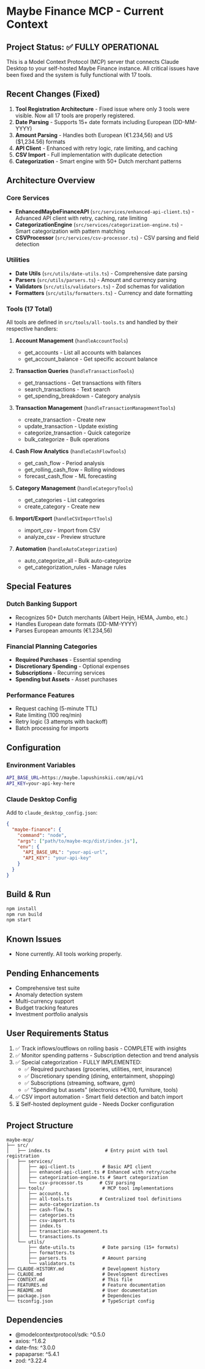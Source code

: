 # Maybe Finance MCP - Current Context

## Project Status: ✅ FULLY OPERATIONAL

This is a Model Context Protocol (MCP) server that connects Claude Desktop to your self-hosted Maybe Finance instance. All critical issues have been fixed and the system is fully functional with 17 tools.

## Recent Changes (Fixed)
1. **Tool Registration Architecture** - Fixed issue where only 3 tools were visible. Now all 17 tools are properly registered.
2. **Date Parsing** - Supports 15+ date formats including European (DD-MM-YYYY)
3. **Amount Parsing** - Handles both European (€1.234,56) and US ($1,234.56) formats
4. **API Client** - Enhanced with retry logic, rate limiting, and caching
5. **CSV Import** - Full implementation with duplicate detection
6. **Categorization** - Smart engine with 50+ Dutch merchant patterns

## Architecture Overview

### Core Services
- **EnhancedMaybeFinanceAPI** (`src/services/enhanced-api-client.ts`) - Advanced API client with retry, caching, rate limiting
- **CategorizationEngine** (`src/services/categorization-engine.ts`) - Smart categorization with pattern matching
- **CSVProcessor** (`src/services/csv-processor.ts`) - CSV parsing and field detection

### Utilities
- **Date Utils** (`src/utils/date-utils.ts`) - Comprehensive date parsing
- **Parsers** (`src/utils/parsers.ts`) - Amount and currency parsing
- **Validators** (`src/utils/validators.ts`) - Zod schemas for validation
- **Formatters** (`src/utils/formatters.ts`) - Currency and date formatting

### Tools (17 Total)
All tools are defined in `src/tools/all-tools.ts` and handled by their respective handlers:

1. **Account Management** (`handleAccountTools`)
   - get_accounts - List all accounts with balances
   - get_account_balance - Get specific account balance

2. **Transaction Queries** (`handleTransactionTools`)
   - get_transactions - Get transactions with filters
   - search_transactions - Text search
   - get_spending_breakdown - Category analysis

3. **Transaction Management** (`handleTransactionManagementTools`)
   - create_transaction - Create new
   - update_transaction - Update existing
   - categorize_transaction - Quick categorize
   - bulk_categorize - Bulk operations

4. **Cash Flow Analytics** (`handleCashFlowTools`)
   - get_cash_flow - Period analysis
   - get_rolling_cash_flow - Rolling windows
   - forecast_cash_flow - ML forecasting

5. **Category Management** (`handleCategoryTools`)
   - get_categories - List categories
   - create_category - Create new

6. **Import/Export** (`handleCSVImportTools`)
   - import_csv - Import from CSV
   - analyze_csv - Preview structure

7. **Automation** (`handleAutoCategorization`)
   - auto_categorize_all - Bulk auto-categorize
   - get_categorization_rules - Manage rules

## Special Features

### Dutch Banking Support
- Recognizes 50+ Dutch merchants (Albert Heijn, HEMA, Jumbo, etc.)
- Handles European date formats (DD-MM-YYYY)
- Parses European amounts (€1.234,56)

### Financial Planning Categories
- **Required Purchases** - Essential spending
- **Discretionary Spending** - Optional expenses
- **Subscriptions** - Recurring services
- **Spending but Assets** - Asset purchases

### Performance Features
- Request caching (5-minute TTL)
- Rate limiting (100 req/min)
- Retry logic (3 attempts with backoff)
- Batch processing for imports

## Configuration

### Environment Variables
```bash
API_BASE_URL=https://maybe.lapushinskii.com/api/v1
API_KEY=your-api-key-here
```

### Claude Desktop Config
Add to `claude_desktop_config.json`:
```json
{
  "maybe-finance": {
    "command": "node",
    "args": ["path/to/maybe-mcp/dist/index.js"],
    "env": {
      "API_BASE_URL": "your-api-url",
      "API_KEY": "your-api-key"
    }
  }
}
```

## Build & Run
```bash
npm install
npm run build
npm start
```

## Known Issues
- None currently. All tools working properly.

## Pending Enhancements
- Comprehensive test suite
- Anomaly detection system
- Multi-currency support
- Budget tracking features
- Investment portfolio analysis

## User Requirements Status
1. ✅ Track inflows/outflows on rolling basis - COMPLETE with insights
2. ✅ Monitor spending patterns - Subscription detection and trend analysis
3. ✅ Special categorization - FULLY IMPLEMENTED:
   - ✅ Required purchases (groceries, utilities, rent, insurance)
   - ✅ Discretionary spending (dining, entertainment, shopping)
   - ✅ Subscriptions (streaming, software, gym)
   - ✅ "Spending but assets" (electronics >€100, furniture, tools)
4. ✅ CSV import automation - Smart field detection and batch import
5. ⏳ Self-hosted deployment guide - Needs Docker configuration

## Project Structure
```
maybe-mcp/
├── src/
│   ├── index.ts                    # Entry point with tool registration
│   ├── services/
│   │   ├── api-client.ts          # Basic API client
│   │   ├── enhanced-api-client.ts # Enhanced with retry/cache
│   │   ├── categorization-engine.ts # Smart categorization
│   │   └── csv-processor.ts      # CSV parsing
│   ├── tools/                     # MCP tool implementations
│   │   ├── accounts.ts
│   │   ├── all-tools.ts          # Centralized tool definitions
│   │   ├── auto-categorization.ts
│   │   ├── cash-flow.ts
│   │   ├── categories.ts
│   │   ├── csv-import.ts
│   │   ├── index.ts
│   │   ├── transaction-management.ts
│   │   └── transactions.ts
│   └── utils/
│       ├── date-utils.ts          # Date parsing (15+ formats)
│       ├── formatters.ts
│       ├── parsers.ts             # Amount parsing
│       └── validators.ts
├── CLAUDE-HISTORY.md              # Development history
├── CLAUDE.md                      # Development directives
├── CONTEXT.md                     # This file
├── FEATURES.md                    # Feature documentation
├── README.md                      # User documentation
├── package.json                   # Dependencies
└── tsconfig.json                  # TypeScript config
```

## Dependencies
- @modelcontextprotocol/sdk: ^0.5.0
- axios: ^1.6.2
- date-fns: ^3.0.0
- papaparse: ^5.4.1
- zod: ^3.22.4